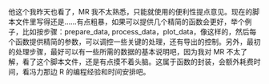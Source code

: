 
他这个我昨天也看了，MR 我不太熟悉，只能就使用的便利性提点意见。现在的脚本文件里写得还是……有点粗暴，如果可以提供几个精简的函数会更好，举个例子，比如按步骤：prepare_data, process_data，plot_data，像这样的，然后每个函数提供精简的参数，可以调控一些关键的处理，还有导出的控制。另外，最初的处理步骤，最好可以有一些所需的数据的基本说明吧，因为我对 MR 不太了解，看了这个脚本文件，还是有点摸不着头脑。这属于函数的封装，会额外耗费时间，看冯力那边 R 的编程经验和时间安排吧。




